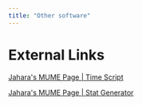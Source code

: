 ```yaml
---
title: "Other software"
---
```


# External Links

[Jahara's MUME Page \| Time
Script](http://biokdd.informatics.indiana.edu/~nschimme/mume/time.php)

[Jahara's MUME Page \| Stat
Generator](http://nschimme.googlepages.com/stats.htm)